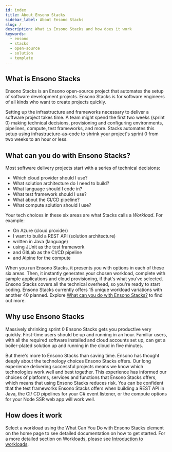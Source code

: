 ```yaml
---
id: index
title: About Ensono Stacks
sidebar_label: About Ensono Stacks
slug: /
description: What is Ensono Stacks and how does it work
keywords:
  - ensono
  - stacks
  - open-source
  - solution
  - template
---
```


## What is Ensono Stacks

Ensono Stacks is an Ensono open-source project that automates the setup of software development projects. Ensono Stacks is for software engineers of all kinds who want to create projects quickly.

Setting up the infrastructure and frameworks necessary to deliver a software project takes time. A team might spend the first two weeks (sprint 0) making technical decisions, provisioning and configuring environments, pipelines, compute, test frameworks, and more. Stacks automates this setup using infrastructure-as-code to shrink your project's sprint 0 from two weeks to an hour or less.

<!-- markdownlint-disable MD026-->
## What can you do with Ensono Stacks?

Most software delivery projects start with a series of technical decisions:

- Which cloud provider should I use?
- What solution architecture do I need to build?
- What language should I code in?
- What test framework should I use?
- What about the CI/CD pipeline?
- What compute solution should I use?

Your tech choices in these six areas are what Stacks calls a *Workload*. For example:

- On Azure (cloud provider)
- I want to build a REST API (solution architecture)
- written in Java (language)
- using JUnit as the test framework
- and GitLab as the CI/CD pipeline
- and Alpine for the compute

When you run Ensono Stacks, it presents you with options in each of these six areas. Then, it instantly generates your chosen workload, complete with sample applications and cloud provisioning, if that's what you've selected. Ensono Stacks covers all the technical overhead, so you're ready to start coding. Ensono Stacks currently offers 15 unique workload variations with another 40 planned. Explore [What can you do with Ensono Stacks?](../#stacks-selector) to find out more.

## Why use Ensono Stacks

Massively shrinking sprint 0 Ensono Stacks gets you productive very quickly. First-time users should be up and running in an hour. Familiar users, with all the required software installed and cloud accounts set up, can get a boiler-plated solution up and running in the cloud in five minutes.

But there's more to Ensono Stacks than saving time. Ensono has thought deeply about the technology choices Ensono Stacks offers. Our long experience delivering successful projects means we know which technologies work well and best together. This experience has informed our choices of platforms, services and functions that Ensono Stacks offers, which means that using Ensono Stacks reduces risk. You can be confident that the test frameworks Ensono Stacks offers when building a REST API in Java, the CI/ CD pipelines for your C# event listener, or the compute options for your Node SSR web app will work well.

## How does it work

Select a workload using the What Can You Do with Ensono Stacks element on the home page to see detailed documentation on how to get started. For a more detailed section on Workloads, please see [Introduction to workloads](/docs/workloads/workloads.md).
